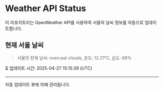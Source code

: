 
# Weather API Status

이 리포지토리는 OpenWeather API를 사용하여 서울의 날씨 정보를 자동으로 업데이트합니다.

## 현재 서울 날씨
> 서울의 현재 날씨: overcast clouds, 온도: 12.21°C, 습도: 69%

⏳ 업데이트 시간: 2025-04-27 15:15:39 (UTC)

---
자동 업데이트 봇에 의해 관리됩니다.
